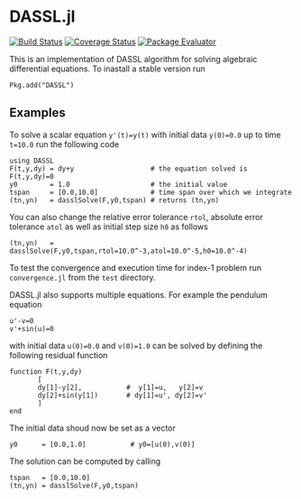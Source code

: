 DASSL.jl
========

[![Build Status](https://travis-ci.org/pwl/DASSL.jl.png)](https://travis-ci.org/pwl/DASSL.jl)
[![Coverage Status](https://img.shields.io/coveralls/pwl/DASSL.jl.svg)](https://coveralls.io/r/pwl/DASSL.jl)
[![Package Evaluator](http://iainnz.github.io/packages.julialang.org/badges/DASSL_0.2.svg)](http://iainnz.github.io/packages.julialang.org/?pkg=DASSL&ver=0.2)

This is an implementation of DASSL algorithm for solving algebraic
differential equations.  To inastall a stable version run

```
Pkg.add("DASSL")
```

Examples
--------

To solve a scalar equation `y'(t)=y(t)` with initial data `y(0)=0.0` up to time `t=10.0` run the following code

```
using DASSL
F(t,y,dy) = dy+y                   # the equation solved is F(t,y,dy)=0
y0        = 1.0                    # the initial value
tspan     = [0.0,10.0]             # time span over which we integrate
(tn,yn)   = dasslSolve(F,y0,tspan) # returns (tn,yn)
```

You can also change the relative error tolerance `rtol`, absolute
error tolerance `atol` as well as initial step size `h0` as follows

```
(tn,yn)   = dasslSolve(F,y0,tspan,rtol=10.0^-3,atol=10.0^-5,h0=10.0^-4)
```

To test the convergence and execution time for index-1 problem run
`convergence.jl` from the `test` directory.

DASSL.jl also supports multiple equations.  For example the pendulum
equation

```
u'-v=0
v'+sin(u)=0
```

with initial data `u(0)=0.0` and `v(0)=1.0` can be solved by defining
the following residual function

```
function F(t,y,dy)
       [
       dy[1]-y[2],           #  y[1]=u,   y[2]=v
       dy[2]+sin(y[1])       # dy[1]=u', dy[2]=v'
       ]
end
```

The initial data shoud now be set as a vector

```
y0      = [0.0,1.0]           # y0=[u(0),v(0)]
```

The solution can be computed by calling

```
tspan   = [0.0,10.0]
(tn,yn) = dasslSolve(F,y0,tspan)
```
